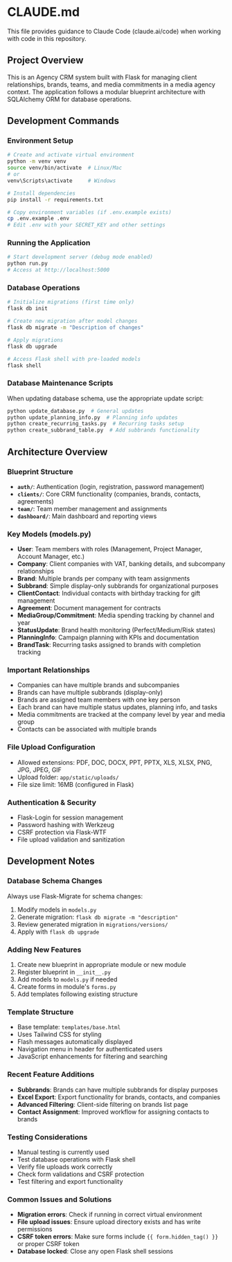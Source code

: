 # CLAUDE.md


This file provides guidance to Claude Code (claude.ai/code) when working with code in this repository.

## Project Overview

This is an Agency CRM system built with Flask for managing client relationships, brands, teams, and media commitments in a media agency context. The application follows a modular blueprint architecture with SQLAlchemy ORM for database operations.

## Development Commands

### Environment Setup
```bash
# Create and activate virtual environment
python -m venv venv
source venv/bin/activate  # Linux/Mac
# or
venv\Scripts\activate     # Windows

# Install dependencies
pip install -r requirements.txt

# Copy environment variables (if .env.example exists)
cp .env.example .env
# Edit .env with your SECRET_KEY and other settings
```

### Running the Application
```bash
# Start development server (debug mode enabled)
python run.py
# Access at http://localhost:5000
```

### Database Operations
```bash
# Initialize migrations (first time only)
flask db init

# Create new migration after model changes
flask db migrate -m "Description of changes"

# Apply migrations
flask db upgrade

# Access Flask shell with pre-loaded models
flask shell
```

### Database Maintenance Scripts
When updating database schema, use the appropriate update script:
```bash
python update_database.py  # General updates
python update_planning_info.py  # Planning info updates
python create_recurring_tasks.py  # Recurring tasks setup
python create_subbrand_table.py  # Add subbrands functionality
```

## Architecture Overview

### Blueprint Structure
- **`auth/`**: Authentication (login, registration, password management)
- **`clients/`**: Core CRM functionality (companies, brands, contacts, agreements)
- **`team/`**: Team member management and assignments
- **`dashboard/`**: Main dashboard and reporting views

### Key Models (models.py)
- **User**: Team members with roles (Management, Project Manager, Account Manager, etc.)
- **Company**: Client companies with VAT, banking details, and subcompany relationships
- **Brand**: Multiple brands per company with team assignments
- **Subbrand**: Simple display-only subbrands for organizational purposes
- **ClientContact**: Individual contacts with birthday tracking for gift management
- **Agreement**: Document management for contracts
- **MediaGroup/Commitment**: Media spending tracking by channel and year
- **StatusUpdate**: Brand health monitoring (Perfect/Medium/Risk states)
- **PlanningInfo**: Campaign planning with KPIs and documentation
- **BrandTask**: Recurring tasks assigned to brands with completion tracking

### Important Relationships
- Companies can have multiple brands and subcompanies
- Brands can have multiple subbrands (display-only)
- Brands are assigned team members with one key person
- Each brand can have multiple status updates, planning info, and tasks
- Media commitments are tracked at the company level by year and media group
- Contacts can be associated with multiple brands

### File Upload Configuration
- Allowed extensions: PDF, DOC, DOCX, PPT, PPTX, XLS, XLSX, PNG, JPG, JPEG, GIF
- Upload folder: `app/static/uploads/`
- File size limit: 16MB (configured in Flask)

### Authentication & Security
- Flask-Login for session management
- Password hashing with Werkzeug
- CSRF protection via Flask-WTF
- File upload validation and sanitization

## Development Notes

### Database Schema Changes
Always use Flask-Migrate for schema changes:
1. Modify models in `models.py`
2. Generate migration: `flask db migrate -m "description"`
3. Review generated migration in `migrations/versions/`
4. Apply with `flask db upgrade`

### Adding New Features
1. Create new blueprint in appropriate module or new module
2. Register blueprint in `__init__.py`
3. Add models to `models.py` if needed
4. Create forms in module's `forms.py`
5. Add templates following existing structure

### Template Structure
- Base template: `templates/base.html`
- Uses Tailwind CSS for styling
- Flash messages automatically displayed
- Navigation menu in header for authenticated users
- JavaScript enhancements for filtering and searching

### Recent Feature Additions
- **Subbrands**: Brands can have multiple subbrands for display purposes
- **Excel Export**: Export functionality for brands, contacts, and companies
- **Advanced Filtering**: Client-side filtering on brands list page
- **Contact Assignment**: Improved workflow for assigning contacts to brands

### Testing Considerations
- Manual testing is currently used
- Test database operations with Flask shell
- Verify file uploads work correctly
- Check form validations and CSRF protection
- Test filtering and export functionality

### Common Issues and Solutions
- **Migration errors**: Check if running in correct virtual environment
- **File upload issues**: Ensure upload directory exists and has write permissions
- **CSRF token errors**: Make sure forms include `{{ form.hidden_tag() }}` or proper CSRF token
- **Database locked**: Close any open Flask shell sessions
